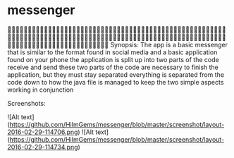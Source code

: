 # messenger
  :shit::shit::shit::shit::shit::shit::shit::shit::shit::shit::shit::shit::shit::shit::shit::shit::shit::shit::shit::shit::shit::shit::shit::shit::shit::shit::shit::shit::shit::shit::shit::shit::shit::shit::shit::shit::shit::shit::shit::shit::shit::shit::shit::shit::shit::shit::shit::shit::shit::shit::shit::shit::shit::shit::shit::shit::shit::shit::shit::shit::shit::shit::shit::shit::shit::shit::shit::shit::shit::shit::shit::shit::shit::shit::shit::shit::shit::shit::shit::shit::shit::shit::shit::shit::shit::shit::shit::shit::shit::shit::shit::shit::shit::shit::shit::shit::shit::shit::shit::shit::shit::shit::shit::shit::shit::shit::shit::shit::shit::shit::shit::shit::shit::shit::shit::shit::shit::shit::shit::shit::shit::shit::shit::shit::shit::shit::shit::shit::shit::shit::shit::shit::shit:
Synopsis: The app is a basic messenger that is similar to the format found in social media and a basic application found on your phone
the application is split up into two parts of the code receive and send
these two parts of the code are necessary to finish the application, but they must stay separated
everything is separated from the code down to how the java file is managed to keep the two simple aspects working in conjunction

Screenshots:
  
  
  
  
  
  
  ![Alt text] (https://github.com/HiImGems/messenger/blob/master/screenshot/layout-2016-02-29-114706.png)
  ![Alt text] (https://github.com/HiImGems/messenger/blob/master/screenshot/layout-2016-02-29-114734.png)
